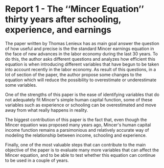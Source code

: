 <!-- Headings -->

# Report 1 - The ‘‘Mincer Equation’’ thirty years after schooling, experience, and earnings

The paper written by Thomas Lenieux has as main goal answer the question of how useful and precise is the the standard Mincer earnings equation in the face of new advances in the labor economy during the last 30 years. To do this, the author asks different questions and analyzes how efficient this equation is when introducing different variables that have begun to be taken into account recently in the labor economy. As result of this questions, in a lot of section of the paper, the author propose some changes to the equation which will reduce the possibility to overestimate or underestimate some variables.

One of the strengths of this paper is the ease of identifying variables that do not adequately fit Mincer's simple human capital function, some of these variables such as experience or schooling can be overestimated and move away from what really happens in reality.

The biggest contribution of this paper is the fact that, even though the Mincer equation was proposed many years ago, Mincer's human capital income function remains a parsimonious and relatively accurate way of modeling the relationship between income, schooling and experience.

Finally, one of the most valuable steps that can contribute to the main objective of the paper is to evaluate many more variables that can affect the Mincer equation, and to be able to test whether this equation can continue to be used in a couple of years.